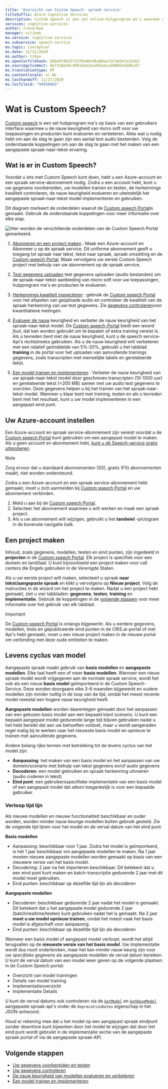 ```yaml
---
title: 'Overzicht van Custom Speech: spraak service'
titleSuffix: Azure Cognitive Services
description: Custom Speech is een set online-hulpprogram ma's waarmee u de nauw keurigheid van spraak naar tekst voor uw toepassingen, hulpprogram ma's en producten kunt evalueren en verbeteren. Alles wat u nodig hebt om aan de slag te gaan zijn een aantal test audio bestanden. Volg de onderstaande koppelingen om aan de slag te gaan met het maken van een aangepaste spraak-naar-tekst-ervaring.
services: cognitive-services
author: trevorbye
manager: nitinme
ms.service: cognitive-services
ms.subservice: speech-service
ms.topic: conceptual
ms.date: 11/11/2020
ms.author: trbye
ms.openlocfilehash: 6dbe97d615753f0a90c8ba80aa7afa6dafa15eb2
ms.sourcegitcommit: 8e7316bd4c4991de62ea485adca30065e5b86c67
ms.translationtype: MT
ms.contentlocale: nl-NL
ms.lasthandoff: 11/17/2020
ms.locfileid: "94658465"
---
```

# <a name="what-is-custom-speech"></a>Wat is Custom Speech?

[Custom speech](https://aka.ms/customspeech) is een set hulpprogram ma's op basis van een gebruikers interface waarmee u de nauw keurigheid van micro soft voor uw toepassingen en producten kunt evalueren en verbeteren. Alles wat u nodig hebt om aan de slag te gaan zijn een aantal test audio bestanden. Volg de onderstaande koppelingen om aan de slag te gaan met het maken van een aangepaste spraak-naar-tekst-ervaring.

## <a name="whats-in-custom-speech"></a>Wat is er in Custom Speech?

Voordat u iets met Custom Speech kunt doen, hebt u een Azure-account en een spraak service-abonnement nodig. Zodra u een account hebt, kunt u uw gegevens voorbereiden, uw modellen trainen en testen, de herkennings kwaliteit controleren, de nauw keurigheid evalueren en uiteindelijk het aangepaste spraak-naar-tekst model implementeren en gebruiken.

Dit diagram markeert de onderdelen waaruit de [Custom speech Portal](https://aka.ms/customspeech)is gemaakt. Gebruik de onderstaande koppelingen voor meer informatie over elke stap.

![Hier worden de verschillende onderdelen van de Custom Speech Portal gemarkeerd.](./media/custom-speech/custom-speech-overview.png)

1. [Abonneren en een project maken](#set-up-your-azure-account) : Maak een Azure-account en Abonneer u op de spraak service. Dit uniforme abonnement geeft u toegang tot spraak naar tekst, tekst naar spraak, spraak omzetting en de [Custom speech Portal](https://speech.microsoft.com/customspeech). Maak vervolgens uw eerste Custom Speech project met behulp van uw abonnement op de spraak service.

1. [Test gegevens uploaden](how-to-custom-speech-test-data.md) test gegevens uploaden (audio bestanden) om de spraak-naar-tekst-aanbieding van micro soft voor uw toepassingen, hulpprogram ma's en producten te evalueren.

1. [Herkennings kwaliteit inspecteren](how-to-custom-speech-inspect-data.md) : gebruik de [Custom speech Portal](https://speech.microsoft.com/customspeech) voor het afspelen van geüploade audio en controleer de kwaliteit van de spraak herkenning van uw test gegevens. Zie [gegevens controleren](how-to-custom-speech-inspect-data.md)voor kwantitatieve metingen.

1. [Evalueer de nauw](how-to-custom-speech-evaluate-data.md) keurigheid en verbeter de nauw keurigheid van het spraak-naar-tekst model. De [Custom speech-Portal](https://speech.microsoft.com/customspeech) biedt een *woord fout*, dat kan worden gebruikt om te bepalen of extra training vereist is. Als u tevreden bent met de nauw keurigheid, kunt u de speech service-Api's rechtstreeks gebruiken. Als u de nauw keurigheid wilt verbeteren met een relatief gemiddelde van 5%-20%, gebruikt u het tabblad **training** in de portal voor het uploaden van aanvullende trainings gegevens, zoals transcripten met menselijke labels en gerelateerde tekst.

1. [Een model trainen en implementeren](how-to-custom-speech-train-model.md) : Verbeter de nauw keurigheid van uw spraak-naar-tekst model door geschreven transcripten (10-1000 uur) en gerelateerde tekst (<200 MB) samen met uw audio test gegevens te voorzien. Deze gegevens helpen u bij het trainen van het spraak-naar-tekst-model. Wanneer u klaar bent met training, testen en als u tevreden bent met het resultaat, kunt u uw model implementeren in een aangepast eind punt.

## <a name="set-up-your-azure-account"></a>Uw Azure-account instellen

Een Azure-account en spraak service-abonnement zijn vereist voordat u de [Custom speech Portal](https://speech.microsoft.com/customspeech) kunt gebruiken om een aangepast model te maken. Als u geen account en abonnement hebt, [kunt u de Speech-service gratis uitproberen](overview.md#try-the-speech-service-for-free).

> [!NOTE]
> Zorg ervoor dat u standaard abonnementen (S0), gratis (F0) abonnementen maakt, niet worden ondersteund.

Zodra u een Azure-account en een spraak service-abonnement hebt gemaakt, moet u zich aanmelden bij [Custom speech Portal](https://speech.microsoft.com/customspeech) en uw abonnement verbinden.

1. Meld u aan bij de [Custom speech Portal](https://aka.ms/custom-speech).
1. Selecteer het abonnement waarmee u wilt werken en maak een spraak project.
1. Als u uw abonnement wilt wijzigen, gebruikt u het **tandwiel** -pictogram in de bovenste navigatie balk.

## <a name="how-to-create-a-project"></a>Een project maken

Inhoud, zoals gegevens, modellen, testen en eind punten, zijn ingedeeld in **projecten** in de [Custom speech Portal](https://speech.microsoft.com/customspeech). Elk project is specifiek voor een domein en land/taal. U kunt bijvoorbeeld een project maken voor call centers die Engels gebruiken in de Verenigde Staten.

Als u uw eerste project wilt maken, selecteert u spraak **naar tekst/aangepaste spraak** en klikt u vervolgens op **Nieuw project**. Volg de instructies in de wizard om het project te maken. Nadat u een project hebt gemaakt, ziet u vier tabbladen: **gegevens**, **testen**, **training** en **implementatie**. Gebruik de koppelingen in de [volgende stappen](#next-steps) voor meer informatie over het gebruik van elk tabblad.

> [!IMPORTANT]
> De [Custom speech Portal](https://aka.ms/custom-speech) is onlangs bijgewerkt. Als u eerdere gegevens, modellen, tests en gepubliceerde eind punten in de CRIS.ai-portal of met Api's hebt gemaakt, moet u een nieuw project maken in de nieuwe portal om verbinding met deze oude entiteiten te maken.

## <a name="model-lifecycle"></a>Levens cyclus van model

Aangepaste spraak maakt gebruik van **basis modellen** en **aangepaste modellen**. Elke taal heeft een of meer **basis modellen**. Wanneer een nieuw spraak model wordt vrijgegeven aan de normale spraak service, wordt het ook als een nieuw **basis model** geïmporteerd in de Custom Speech-Service. Deze worden doorgaans elke 3-6 maanden bijgewerkt en oudere modellen zijn minder nuttig in de loop van de tijd, omdat het meest recente model meestal een hogere nauw keurigheid heeft.

**Aangepaste modellen** worden daarentegen gemaakt door het aanpassen van een gekozen basis model aan een bepaald klant scenario. U kunt een bepaald aangepast model gedurende lange tijd blijven gebruiken nadat u het hebt bereikt dat aan uw behoeften voldoet, maar u wordt aangeraden regel matig bij te werken naar het nieuwste basis model en opnieuw te trainen met aanvullende gegevens.

Andere belang rijke termen met betrekking tot de levens cyclus van het model zijn:

* **Aanpassing**: het maken van een basis model en het aanpassen van uw domein/scenario met behulp van tekst gegevens en/of audio gegevens
* **Decoderen**: een model gebruiken en spraak herkenning uitvoeren (audio coderen in tekst)
* **Eind punt**: een gebruikersspecifieke implementatie van een basis model of een aangepast model dat *alleen* toegankelijk is voor een bepaalde gebruiker.

### <a name="expiration-timeline"></a>Verloop tijd lijn

Als nieuwe modellen en nieuwe functionaliteit beschikbaar en ouder worden, worden minder nauw keurige modellen buiten gebruik gesteld. Zie de volgende tijd lijnen voor het model en de verval datum van het eind punt:

**Basis modellen** 

* Aanpassing: beschikbaar voor 1 jaar. Zodra het model is geïmporteerd, is het 1 jaar beschikbaar om aangepaste modellen te maken. Na 1 jaar moeten nieuwe aangepaste modellen worden gemaakt op basis van een nieuwere versie van het basis model.  
* Decodering: 2 jaar na het importeren beschikbaar. Dit betekent dat u een eind punt kunt maken en batch-transcriptie gedurende 2 jaar met dit model moet gebruiken. 
* Eind punten: beschikbaar op dezelfde tijd lijn als decoderen

**Aangepaste modellen**

* Decoderen: beschikbaar gedurende 2 jaar nadat het model is gemaakt. Dit betekent dat u het aangepaste model gedurende 2 jaar (batch/realtime/testen) kunt gebruiken nadat het is gemaakt. Na 2 jaar **moet u uw model opnieuw trainen**, omdat het meest vaak het basis model is afgeschaft voor aanpassing.  
* Eind punten: beschikbaar op dezelfde tijd lijn als decoderen

Wanneer een basis model of aangepast model verloopt, wordt het altijd terugvallen op de **nieuwste versie van het basis model**. Uw implementatie wordt dus nooit onderbroken, maar het kan minder nauw keurig zijn voor *uw specifieke gegevens* als aangepaste modellen de verval datum bereiken. U kunt de verval datum van een model weer geven op de volgende plaatsen in de Custom Speech portal:

* Overzicht van model trainingen
* Details van model training
* Implementatieoverzicht
* Implementatie Details

U kunt de verval datums ook controleren via de [`GetModel`](https://westus.dev.cognitive.microsoft.com/docs/services/speech-to-text-api-v3-0/operations/GetModel) en [`GetBaseModel`](https://westus.dev.cognitive.microsoft.com/docs/services/speech-to-text-api-v3-0/operations/GetBaseModel) aangepaste spraak-api's onder de `deprecationDates` eigenschap in het JSON-antwoord.

Houd er rekening mee dat u het model op een aangepast spraak eindpunt zonder downtime kunt bijwerken door het model te wijzigen dat door het eind punt wordt gebruikt in de implementatie sectie van de aangepaste spraak portal of via de aangepaste spraak-API.

## <a name="next-steps"></a>Volgende stappen

* [Uw gegevens voorbereiden en testen](how-to-custom-speech-test-data.md)
* [Uw gegevens controleren](how-to-custom-speech-inspect-data.md)
* [De nauw keurigheid van modellen evalueren en verbeteren](how-to-custom-speech-evaluate-data.md)
* [Een model trainen en implementeren](how-to-custom-speech-train-model.md)
